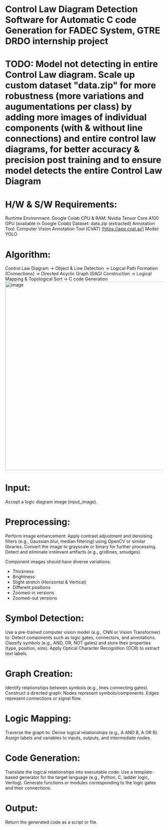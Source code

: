 # Control Law Diagram Detection Software for Automatic C code Generation for FADEC System, GTRE DRDO internship project
# TODO: Model not detecting in entire Control Law diagram. Scale up custom dataset "data.zip" for more robustness (more variations and augumentations per class) by adding more images of individual components (with & without line connections) and entire control law diagrams, for better accuracy & precision post training and to ensure model detects the entire Control Law Diagram

# H/W & S/W Requirements:
Runtime Environment: Google Colab
CPU & RAM: Nvidia Tensor Core A100 GPU (available in Google Colab)
Dataset: data.zip (extracted)
Annotation Tool: Computer Vision Annotation Tool (CVAT) [https://app.cvat.ai/]
Model: YOLO


# Algorithm: 
Control Law Diagram -> Object & Line Detection -> Logical Path Formation (Connections) ->  Directed Acyclic Graph (DAG) Construction -> Logical Mapping & Topological Sort -> C code Generation
<img width="602" alt="image" src="https://github.com/user-attachments/assets/8b6bc98d-972d-4e9c-a48e-48b6b8c8475e" />

# Input:
Accept a logic diagram image (input_image).

# Preprocessing:
Perform image enhancement:
Apply contrast adjustment and denoising filters (e.g., Gaussian blur, median filtering) using OpenCV or similar libraries.
Convert the image to grayscale or binary for further processing.
Detect and eliminate irrelevant artifacts (e.g., gridlines, smudges).

Component images should have diverse variations:
  * Thickness
  * Brightness
  * Slight stretch (Horizontal & Vertical)
  * Different positions
  * Zoomed-in versions
  * Zoomed-out versions

# Symbol Detection:
Use a pre-trained computer vision model (e.g., CNN or Vision Transformer) to:
Detect components such as logic gates, connectors, and annotations.
Classify symbols (e.g., AND, OR, NOT gates) and store their properties (type, position, size).
Apply Optical Character Recognition (OCR) to extract text labels.

# Graph Creation:
Identify relationships between symbols (e.g., lines connecting gates).
Construct a directed graph:
Nodes represent symbols/components.
Edges represent connections or signal flow.

# Logic Mapping:
Traverse the graph to:
Derive logical relationships (e.g., A AND B, A OR B).
Assign labels and variables to inputs, outputs, and intermediate nodes.

# Code Generation:
Translate the logical relationships into executable code:
Use a template-based generator for the target language (e.g., Python, C, ladder logic, Verilog).
Generate functions or modules corresponding to the logic gates and their connections.

# Output:
Return the generated code as a script or file.
